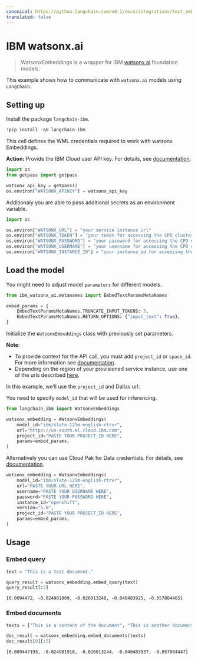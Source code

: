 ```yaml
---
canonical: https://python.langchain.com/v0.1/docs/integrations/text_embedding/ibm_watsonx
translated: false
---
```


# IBM watsonx.ai

>WatsonxEmbeddings is a wrapper for IBM [watsonx.ai](https://www.ibm.com/products/watsonx-ai) foundation models.

This example shows how to communicate with `watsonx.ai` models using `LangChain`.

## Setting up

Install the package `langchain-ibm`.

```python
!pip install -qU langchain-ibm
```

This cell defines the WML credentials required to work with watsonx Embeddings.

**Action:** Provide the IBM Cloud user API key. For details, see
[documentation](https://cloud.ibm.com/docs/account?topic=account-userapikey&interface=ui).

```python
import os
from getpass import getpass

watsonx_api_key = getpass()
os.environ["WATSONX_APIKEY"] = watsonx_api_key
```

Additionaly you are able to pass additional secrets as an environment variable.

```python
import os

os.environ["WATSONX_URL"] = "your service instance url"
os.environ["WATSONX_TOKEN"] = "your token for accessing the CPD cluster"
os.environ["WATSONX_PASSWORD"] = "your password for accessing the CPD cluster"
os.environ["WATSONX_USERNAME"] = "your username for accessing the CPD cluster"
os.environ["WATSONX_INSTANCE_ID"] = "your instance_id for accessing the CPD cluster"
```

## Load the model

You might need to adjust model `parameters` for different models.

```python
from ibm_watsonx_ai.metanames import EmbedTextParamsMetaNames

embed_params = {
    EmbedTextParamsMetaNames.TRUNCATE_INPUT_TOKENS: 3,
    EmbedTextParamsMetaNames.RETURN_OPTIONS: {"input_text": True},
}
```

Initialize the `WatsonxEmbeddings` class with previously set parameters.

**Note**:

- To provide context for the API call, you must add `project_id` or `space_id`. For more information see [documentation](https://www.ibm.com/docs/en/watsonx-as-a-service?topic=projects).
- Depending on the region of your provisioned service instance, use one of the urls described [here](https://ibm.github.io/watsonx-ai-python-sdk/setup_cloud.html#authentication).

In this example, we’ll use the `project_id` and Dallas url.

You need to specify `model_id` that will be used for inferencing.

```python
from langchain_ibm import WatsonxEmbeddings

watsonx_embedding = WatsonxEmbeddings(
    model_id="ibm/slate-125m-english-rtrvr",
    url="https://us-south.ml.cloud.ibm.com",
    project_id="PASTE YOUR PROJECT_ID HERE",
    params=embed_params,
)
```

Alternatively you can use Cloud Pak for Data credentials. For details, see [documentation](https://ibm.github.io/watsonx-ai-python-sdk/setup_cpd.html).

```python
watsonx_embedding = WatsonxEmbeddings(
    model_id="ibm/slate-125m-english-rtrvr",
    url="PASTE YOUR URL HERE",
    username="PASTE YOUR USERNAME HERE",
    password="PASTE YOUR PASSWORD HERE",
    instance_id="openshift",
    version="5.0",
    project_id="PASTE YOUR PROJECT_ID HERE",
    params=embed_params,
)
```

## Usage

### Embed query

```python
text = "This is a test document."

query_result = watsonx_embedding.embed_query(text)
query_result[:5]
```

```output
[0.0094472, -0.024981909, -0.026013248, -0.040483925, -0.057804465]
```

### Embed documents

```python
texts = ["This is a content of the document", "This is another document"]

doc_result = watsonx_embedding.embed_documents(texts)
doc_result[0][:5]
```

```output
[0.009447193, -0.024981918, -0.026013244, -0.040483937, -0.057804447]
```